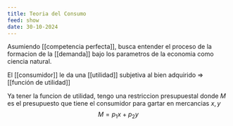 ```yaml
---
title: Teoria del Consumo
feed: show
date: 30-10-2024
---
```

Asumiendo [[competencia perfecta]], busca entender el proceso de la formacion de la [[demanda]] bajo los parametros de la economia como ciencia natural.

El [[consumidor]] le da una [[utilidad]] subjetiva al bien adquirido => [[función de utilidad]] 

Ya tener la funcion de utilidad, tengo una restriccion presupuestal donde $M$ es el presupuesto que tiene el consumidor para gartar en mercancias $x,y$ 
$$M=p_1 x + p_2 y$$

